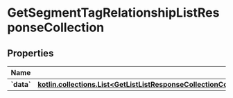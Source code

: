 
# GetSegmentTagRelationshipListResponseCollection

## Properties
| Name | Type | Description | Notes |
| ------------ | ------------- | ------------- | ------------- |
| **&#x60;data&#x60;** | [**kotlin.collections.List&lt;GetListListResponseCollectionCompoundDocumentDataInnerAllOfRelationshipsTagsDataInner&gt;**](GetListListResponseCollectionCompoundDocumentDataInnerAllOfRelationshipsTagsDataInner.md) |  |  |



